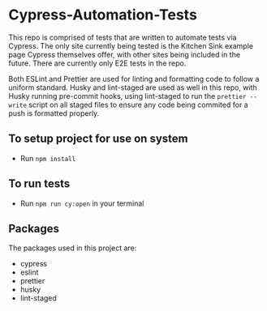 # Cypress-Automation-Tests

This repo is comprised of tests that are written to automate tests via Cypress. The only site currently being tested is the Kitchen Sink example page Cypress themselves offer, with other sites being included in the future. There are currently only E2E tests in the repo.

Both ESLint and Prettier are used for linting and formatting code to follow a uniform standard. Husky and lint-staged are used as well in this repo, with Husky running pre-commit hooks, using lint-staged to run the `prettier --write` script on all staged files to ensure any code being commited for a push is formatted properly.

## To setup project for use on system

- Run `npm install`

## To run tests

- Run `npm run cy:open` in your terminal

## Packages

The packages used in this project are:

- cypress
- eslint
- prettier
- husky
- lint-staged
